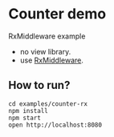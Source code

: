 Counter demo
============

RxMiddleware example
- no view library.
- use [RxMiddleware](https://github.com/jas-chen/rx-redux/#RxMiddleware).

## How to run?
```
cd examples/counter-rx
npm install
npm start
open http://localhost:8080
```
